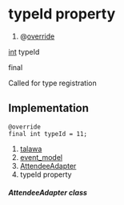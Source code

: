 
<div>

# typeId property

</div>


<div>

1.  @[override](https://api.flutter.dev/flutter/dart-core/override-constant.html)

</div>

[int](https://api.flutter.dev/flutter/dart-core/int-class.html)
typeId


final




Called for type registration



## Implementation

``` language-dart
@override
final int typeId = 11;
```







1.  [talawa](../../index.html)
2.  [event_model](../../models_events_event_model/)
3.  [AttendeeAdapter](../../models_events_event_model/AttendeeAdapter-class.html)
4.  typeId property

##### AttendeeAdapter class







